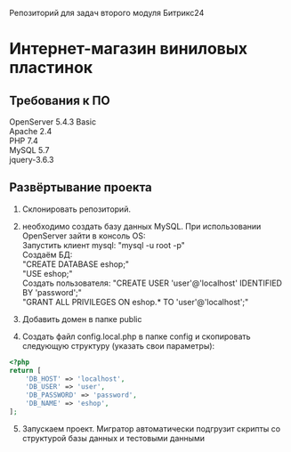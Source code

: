 Репозиторий для задач второго модуля Битрикс24

<H1>Интернет-магазин виниловых пластинок</H1>

<h2>Требования к ПО</h2>

OpenServer 5.4.3 Basic <br>
Apache 2.4 <br>
PHP 7.4 <br>
MySQL 5.7 <br>
jquery-3.6.3 <br>

<h2>Развёртывание проекта</h2>

1) Склонировать репозиторий.

2) необходимо создать базу данных MySQL.
При использовании OpenServer зайти в консоль OS: <br>
Запустить клиент mysql: "mysql -u root -p" <br>
Создаём БД: <br>
"CREATE DATABASE eshop;" <br>
			"USE eshop;" <br>
Создать пользователя: "CREATE USER 'user'@'localhost' IDENTIFIED BY 'password';" <br>
						"GRANT ALL PRIVILEGES ON eshop.* TO 'user'@'localhost';" <br>

3) Добавить домен в папке public

4) Создать файл config.local.php в папке config и скопировать следующую структуру (указать свои параметры):

```php
<?php
return [
	'DB_HOST' => 'localhost',
	'DB_USER' => 'user',
	'DB_PASSWORD' => 'password',
	'DB_NAME' => 'eshop',
];
```
5) Запускаем проект. Мигратор автоматически подгрузит скрипты со структурой базы данных и тестовыми данными
